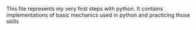 This file represents my very first steps with python. It contains implementations of basic mechanics used in python and practicing those skills

